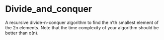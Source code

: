 # Divide_and_conquer
A recursive divide-n-conquer algorithm to find the n’th smallest element of the 2n elements. Note that the time complexity of your algorithm should be better than o(n).
